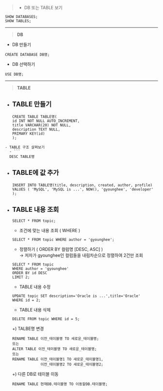 > - DB 또는 TABLE 보기
```
SHOW DATABASES;
SHOW TABLES;
```

----------------------------------------------------------------------------------------

> **DB**
  - DB 만들기  
  ```
  CREATE DATABASE DB명;
  ```
  - DB 선택하기  
  ```
  USE DB명;
  ```

----------------------------------------------------------------------------------------

> **TABLE**
- TABLE 만들기  
  - 
  ```
  CREATE TABLE TABLE명(
  id INT NOT NULL AUTO_INCREMENT,
  title VARCHAR(20) NOT NULL,
  description TEXT NULL,
  PRIMARY KEY(id)
  );
```
- TABLE 구조 살펴보기
  - ```
  DESC TABLE명
  ```
- TABLE에 값 추가
  - 
  ```
  INSERT INTO TABLE명(title, description, created, author, profile) VALUES ( 'MySQL', 'MySQL is ...', NOW(), 'gyounghee', 'developer' ); 
  ```
- TABLE 내용 조회
  - 
  ```
  SELECT * FROM topic;
  ```
  - 조건에 맞는 내용 조회 ( WHERE )  
  ```
  SELECT * FROM topic WHERE author = 'gyounghee';
  ```
  - 정렬하기 ( ORDER BY 컬럼명 [DESC, ASC] )   
  → 저자가 gyounghee인 컬럼들을 내림차순으로 정렬하여 2건만 조회
  ```
  SELECT * FROM topic 
  WHERE author = 'gyounghee' 
  ORDER BY id DESC
  LIMIT 2;
  ````
  - TABLE 내용 수정 
  ```
  UPDATE topic SET description='Oracle is ...',title='Oracle' 
  WHERE id = 2;
  ```
  - TABLE 내용 삭제
  ```
  DELETE FROM topic WHERE id = 5;
  ```
  +) TALBE명 변경   
  ```
  RENAME TABLE 이전_테이블명 TO 새로운_테이블명;
  또는 
  ALTER TABLE 이전_테이블명 TO 새로운_테이블명;
  또는 
  RENAME TABLE 이전_테이블명1 TO 새로운_테이블명1,
               이전_테이블명2 TO 새로운_테이블명2;
  ```
  +) 다른 DB로 테이블 이동
  ```
  RENAME TABLE 현재DB.테이블명 TO 이동할DB.테이블명;
  ```